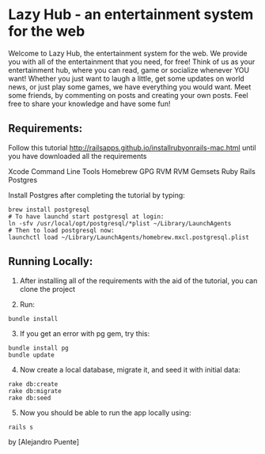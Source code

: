 # Lazy Hub - an entertainment system for the web

Welcome to Lazy Hub, the entertainment system for the web. We provide you with all of the entertainment that you need, for free! Think of us as your entertainment hub, where you can read, game or socialize whenever YOU want! Whether you just want to laugh a little, get some updates on world news, or just play some games, we have everything you would want. Meet some friends, by commenting on posts and creating your own posts. Feel free to share your knowledge and have some fun!

## Requirements:
Follow this tutorial http://railsapps.github.io/installrubyonrails-mac.html until you have downloaded all the requirements

Xcode Command Line Tools
Homebrew
GPG
RVM
RVM Gemsets
Ruby
Rails
Postgres

Install Postgres after completing the tutorial by typing:
```{r, engine='bash', count_lines}
brew install postgresql
# To have launchd start postgresql at login:
ln -sfv /usr/local/opt/postgresql/*plist ~/Library/LaunchAgents
# Then to load postgresql now:
launchctl load ~/Library/LaunchAgents/homebrew.mxcl.postgresql.plist
```

## Running Locally:

1. After installing all of the requirements with the aid of the tutorial, you can clone the project

2. Run:
```{r, engine='bash', count_lines}
bundle install
```

3. If you get an error with pg gem, try this:
```{r, engine='bash', count_lines}
bundle install pg
bundle update
```
4. Now create a local database, migrate it, and seed it with initial data:
```{r, engine='bash', count_lines}
rake db:create
rake db:migrate
rake db:seed
```

5. Now you should be able to run the app locally using:
```{r, engine='bash', count_lines}
rails s
```


by [Alejandro Puente]